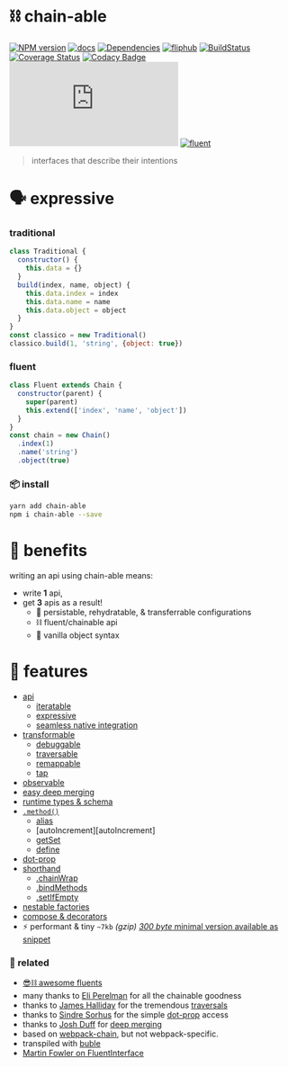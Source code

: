 # ⛓ chain-able

[![NPM version][chain-able-npm-image]][chain-able-npm-url]
[![docs](https://img.shields.io/badge/📖-docs-blue.svg)](https://github.com/fluents/chain-able/wiki)
[![Dependencies][david-deps-img]][david-deps-url]
[![fliphub][gitter-badge]][gitter-url]
[![BuildStatus](https://travis-ci.org/fluents/awesome-fluents.svg?branch=master)](https://travis-ci.org/fluents/awesome-fluents)
[![Coverage Status](https://coveralls.io/repos/github/fluents/chain-able/badge.svg?branch=master)](https://coveralls.io/github/fluents/chain-able?branch=master)
[![Codacy Badge](https://api.codacy.com/project/badge/Grade/b1d92a30c4aa43df9a6233cfadde2307)](https://www.codacy.com/app/aretecode/chain-able?utm_source=github.com&amp;utm_medium=referral&amp;utm_content=fluents/chain-able&amp;utm_campaign=Badge_Grade)
[![gzip size](http://img.badgesize.io/https://unpkg.com/chain-able@3.0.0/index.amd.js?compression=gzip)](https://unpkg.com/chain-able@3.0.0)
[![fluent](https://img.shields.io/badge/⛓-fluent-9659F7.svg)](https://github.com/fluents/awesome-fluents)

<!-- https://david-dm.org/fluents/chain-able.svg -->
[david-deps-img]: https://img.shields.io/badge/0-dependencies-blue.svg
[david-deps-url]: https://david-dm.org/fluents/chain-able
[chain-able-npm-image]: https://img.shields.io/npm/v/chain-able.svg
[chain-able-npm-url]: https://npmjs.org/package/chain-able
[license-image]: http://img.shields.io/badge/license-MIT-blue.svg?style=flat
[license-url]: https://spdx.org/licenses/MIT
[gitter-badge]: https://img.shields.io/gitter/room/fliphub/pink.svg
[gitter-url]: https://gitter.im/fliphub/Lobby
[flipfam-image]: https://img.shields.io/badge/%F0%9F%8F%97%20%F0%9F%92%A0-flipfam-9659F7.svg
[flipfam-url]: https://www.npmjs.com/package/flipfam

[map]: https://ponyfoo.com/articles/es6-maps-in-depth
[set]: https://developer.mozilla.org/en/docs/Web/JavaScript/Reference/Global_Objects/Set
[compose]: https://github.com/fluents/chain-able/wiki/compose
[iteratable]: https://github.com/fluents/chain-able/wiki/iteratable

[type]: https://github.com/fluents/chain-able/wiki/type
[factory]: https://github.com/fluents/chain-able/wiki/factory
[parent]: https://github.com/fluents/chain-able/wiki/parent

[extend]: https://github.com/fluents/chain-able/wiki/extend
[alias]: https://github.com/fluents/chain-able/wiki/extend#extendalias
[increment]: https://github.com/fluents/chain-able/wiki/extend#extendincrement
[truefalse]: https://github.com/fluents/chain-able/wiki/Extend#extendfalse

[transform]: https://github.com/fluents/chain-able/wiki/transform
[remap]: https://github.com/fluents/chain-able/wiki/transformable#-remap
[tap]: https://github.com/fluents/chain-able/wiki/transformable#tap
[traversable]: https://github.com/fluents/chain-able/wiki/transformable#traversable

[dotprop]: https://github.com/fluents/chain-able/wiki/shorthand#dot-prop

[shorthand]: https://github.com/fluents/chain-able/wiki/shorthand#setifempty
[chainwrap]: https://github.com/fluents/chain-able/wiki/shorthand#chainwrapmethods-array-chain
[bindmethods]: https://github.com/fluents/chain-able/wiki/shorthand#bindmethodsmethods-array-chain
[setifempty]: https://github.com/fluents/chain-able/wiki/shorthand#setifempty

[immutable]: https://github.com/fluents/chain-able/wiki/immutable

[primatives]: https://github.com/fluents/chain-able/wiki/primatives
[snippet]: https://github.com/fluents/chain-able/wiki/snippet

[define]: https://github.com/fluents/chain-able/wiki/define
[extendGetSet]: https://github.com/fluents/chain-able/wiki/define#extendGetSet
[defineGetSet]: https://github.com/fluents/chain-able/wiki/define#defineGetSet

[api]: https://github.com/fluents/chain-able/wiki/api

> interfaces that describe their intentions

# 🗣 expressive

### traditional
```js
class Traditional {
  constructor() {
    this.data = {}
  }
  build(index, name, object) {
    this.data.index = index
    this.data.name = name
    this.data.object = object
  }
}
const classico = new Traditional()
classico.build(1, 'string', {object: true})
```

### fluent
```js
class Fluent extends Chain {
  constructor(parent) {
    super(parent)
    this.extend(['index', 'name', 'object'])
  }
}
const chain = new Chain()
  .index(1)
  .name('string')
  .object(true)
```


### 📦 install

```bash
yarn add chain-able
npm i chain-able --save
```

# 🏰 benefits

writing an api using chain-able means:
- write **1** api,
- get **3** apis as a result!
  - 🍉 persistable, rehydratable, & transferrable configurations
  - ⛓ fluent/chainable api
  - 🍦 vanilla object syntax

<!-- - 🏗 customizable -->
<!-- - ⚙ configurable -->
<!-- - 🎼 composable -->
<!-- - 👾 simplifications of the complex -->
<!-- - ☮️ compatible -->
<!-- - 🙌 agnostic -->

# 🎁 features
- [api][api]
  - [iteratable][iteratable]
  - [expressive](#-expressive)
  - [seamless native integration][primatives]
- [transformable][transform]
  - [debuggable][transform] <!-- needs more explanation -->
  - [traversable][traversable]
  - [remappable][remap]
  - [tap][tap]
- [observable](#-observable)
- [easy deep merging](#-chainable)
- [runtime types & schema][type] <!-- methods... -->
- [`.method()`][extend]
  - [alias][alias]
  - [autoIncrement][autoIncrement]
  - [getSet][truefalse]
  - [define][define]
- [dot-prop][dotprop]
- [shorthand][shorthand]
  - [.chainWrap][chainwrap]
  - [.bindMethods][bindmethods]
  - [.setIfEmpty][setifempty]
- [nestable factories][parent]
- [compose & decorators][compose]
- ⚡ performant & tiny `~7kb` _(gzip)_ [_300 byte_ minimal version available as snippet][snippet]

<!-- - [▶️◀️ easy deep merging](#-chainable)
- [🌐 api][api]
  - [🍭 iteratable][iteratable]
  - [🗣 expressive](#-expressive)
  - [💆 seamless native integration][primatives]
- [🤖 transformable][transform]
  - [🕵 debuggable][transform]
  - [👣 traversable][traversable]
  - [🗺 remappable][remap]
  - [👆 tap][tap]
- [🎼 composable][compose]
  - [👂 observable](#-observable)
  - [🛂 types & validation][type]
  - [🔌 extend][extend]
    - [alias][alias]
    - [increment][increment]
    - [true/false][truefalse]
  - [dot-prop][dotprop]
  - [shorthand][shorthand]
    - [.chainWrap][chainwrap]
    - [.bindMethods][bindmethods]
    - [.setIfEmpty][setifempty]
  - [define][define]
    - [extendGetSet][extendGetSet]
    - [defineGetSet][defineGetSet]
  - [❄️ immutable][immutable]
- [🏭 nestable factories][parent]
- ⚡ performant & tiny `~7kb` _(gzip)_ [_300 byte_ minimal version available as snippet][snippet] -->


### 🔗 related

- [😎⛓ awesome fluents](https://github.com/fluents/awesome-fluents)
- many thanks to [Eli Perelman](https://github.com/eliperelman) for all the chainable goodness
- thanks to [James Halliday](https://github.com/substack) for the tremendous [traversals](https://github.com/substack/js-traverse)
- thanks to [Sindre Sorhus](https://github.com/sindresorhus) for the simple [dot-prop](https://github.com/sindresorhus/dot-prop) access
- thanks to [Josh Duff](https://github.com/KyleAMathews) for [deep merging](https://github.com/KyleAMathews/deepmerge)
- based on [webpack-chain](https://github.com/mozilla-rpweb/webpack-chain), but not webpack-specific.
- transpiled with [buble](https://gitlab.com/Rich-Harris/buble)
- [Martin Fowler on FluentInterface](https://www.martinfowler.com/bliki/FluentInterface.html)
